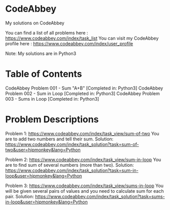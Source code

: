# CodeAbbey
My solutions on CodeAbbey 

You can find a list of all problems here : https://www.codeabbey.com/index/task_list
You can visit my CodeAbbey profile here : https://www.codeabbey.com/index/user_profile

Note: My solutions are in Python3


#	Table of Contents
CodeAbbey Problem 001 - Sum "A+B" [Completed in: Python3]
CodeAbbey Problem 002 - Sum in Loop [Completed in: Python3]
CodeAbbey Problem 003 - Sums in Loop [Completed in: Python3]

# Problem Descriptions
Problem 1: https://www.codeabbey.com/index/task_view/sum-of-two
You are to add two numbers and tell their sum.
Solution: https://www.codeabbey.com/index/task_solution?task=sum-of-two&user=hipmonkey&lang=Python

Problem 2: https://www.codeabbey.com/index/task_view/sum-in-loop
You are to find sum of several numbers (more than two).
Solution: https://www.codeabbey.com/index/task_solution?task=sum-in-loop&user=hipmonkey&lang=Python

Problem 3: https://www.codeabbey.com/index/task_view/sums-in-loop
You will be given several pairs of values and you need to calculate sum for each pair.
Solution: https://www.codeabbey.com/index/task_solution?task=sums-in-loop&user=hipmonkey&lang=Python
